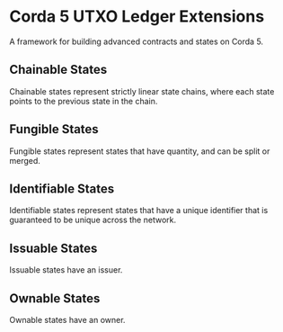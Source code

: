 # Corda 5 UTXO Ledger Extensions

A framework for building advanced contracts and states on Corda 5.

## Chainable States

Chainable states represent strictly linear state chains, where each state points to the previous state in the chain.

## Fungible States

Fungible states represent states that have quantity, and can be split or merged.

## Identifiable States

Identifiable states represent states that have a unique identifier that is guaranteed to be unique across the network.

## Issuable States

Issuable states have an issuer.

## Ownable States

Ownable states have an owner.

